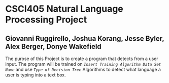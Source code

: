 # CSCI405 Natural Language Processing Project

## Giovanni Ruggirello, Joshua Korang, Jesse Byler, Alex Berger, Donye Wakefield

The purose of this Project is to create a program that detects from a user input. The program will be trained on _`Insert Training Algorithm Data Set Name`_ and use _`Type of Decision Tree`_ Algorithms to detect what language a user is typing into a text box.

